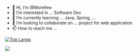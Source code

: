 - 👋 Hi, I’m @Morefew
- 👀 I’m interested in ... Software Dev
- 🌱 I’m currently learning ... Java, Spring, ...
- 💞️ I’m looking to collaborate on ... project for web application
- 📫 How to reach me ...

<!---
Morefew/Morefew is a ✨ special ✨ repository because its `README.md` (this file) appears on your GitHub profile.
You can click the Preview link to take a look at your changes.
--->
[![Top Langs](https://github-readme-stats.vercel.app/api/top-langs/?username=Morefew)](https://github.com/Morefew/github-readme-stats)

<picture>
<source 
  srcset="https://github-readme-stats.vercel.app/api?username=Morefew&show_icons=true&theme=dark"
  media="(prefers-color-scheme: dark)"
/>
<source
  srcset="https://github-readme-stats.vercel.app/api?username=Morefew&show_icons=true"
  media="(prefers-color-scheme: light), (prefers-color-scheme: no-preference)"
/>
<img src="https://github-readme-stats.vercel.app/api?username=Morefew&show_icons=true" />
</picture>
